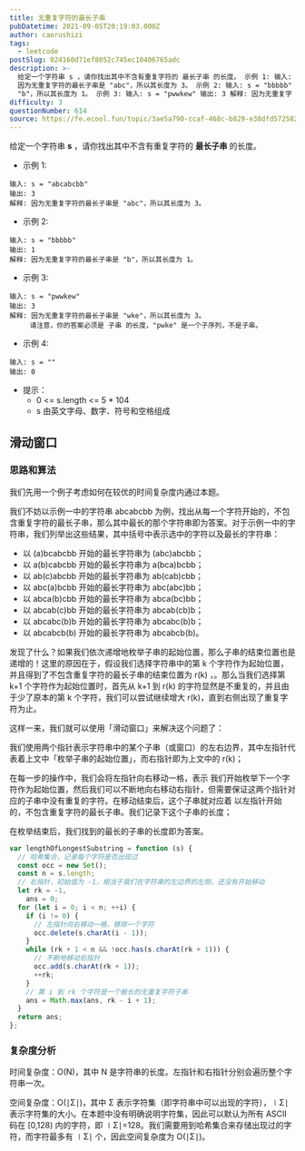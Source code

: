 ```yaml
---
title: 无重复字符的最长子串
pubDatetime: 2021-09-05T20:19:03.000Z
author: caorushizi
tags:
  - leetcode
postSlug: 024160d71ef8052c745ec10406765adc
description: >-
  给定一个字符串 s ，请你找出其中不含有重复字符的 最长子串 的长度。 示例 1: 输入: s = "abcabcbb" 输出: 3 解释:
  因为无重复字符的最长子串是 "abc"，所以其长度为 3。 示例 2: 输入: s = "bbbbb" 输出: 1 解释: 因为无重复字符的最长子串是
  "b"，所以其长度为 1。 示例 3: 输入: s = "pwwkew" 输出: 3 解释: 因为无重复字
difficulty: 3
questionNumber: 614
source: https://fe.ecool.fun/topic/3ae5a790-ccaf-468c-b829-e38dfd572582
---
```


给定一个字符串 **s** ，请你找出其中不含有重复字符的 **最长子串** 的长度。

- 示例 1:

```
输入: s = "abcabcbb"
输出: 3
解释: 因为无重复字符的最长子串是 "abc"，所以其长度为 3。
```

- 示例 2:

```
输入: s = "bbbbb"
输出: 1
解释: 因为无重复字符的最长子串是 "b"，所以其长度为 1。
```

- 示例 3:

```
输入: s = "pwwkew"
输出: 3
解释: 因为无重复字符的最长子串是 "wke"，所以其长度为 3。
     请注意，你的答案必须是 子串 的长度，"pwke" 是一个子序列，不是子串。
```

- 示例 4:

```
输入: s = ""
输出: 0
```

- 提示：
  - 0 <= s.length <= 5 \* 104
  - s 由英文字母、数字、符号和空格组成

## 滑动窗口

### 思路和算法

我们先用一个例子考虑如何在较优的时间复杂度内通过本题。

我们不妨以示例一中的字符串 abcabcbb 为例，找出从每一个字符开始的，不包含重复字符的最长子串，那么其中最长的那个字符串即为答案。对于示例一中的字符串，我们列举出这些结果，其中括号中表示选中的字符以及最长的字符串：

- 以 (a)bcabcbb 开始的最长字符串为 (abc)abcbb；
- 以 a(b)cabcbb 开始的最长字符串为 a(bca)bcbb；
- 以 ab(c)abcbb 开始的最长字符串为 ab(cab)cbb；
- 以 abc(a)bcbb 开始的最长字符串为 abc(abc)bb；
- 以 abca(b)cbb 开始的最长字符串为 abca(bc)bb；
- 以 abcab(c)bb 开始的最长字符串为 abcab(cb)b；
- 以 abcabc(b)b 开始的最长字符串为 abcabc(b)b；
- 以 abcabcb(b) 开始的最长字符串为 abcabcb(b)。

发现了什么？如果我们依次递增地枚举子串的起始位置，那么子串的结束位置也是递增的！这里的原因在于，假设我们选择字符串中的第 k 个字符作为起始位置，并且得到了不包含重复字符的最长子串的结束位置为 r(k) ，。那么当我们选择第 k+1 个字符作为起始位置时，首先从 k+1 到 r(k) 的字符显然是不重复的，并且由于少了原本的第 k 个字符，我们可以尝试继续增大 r(k)，直到右侧出现了重复字符为止。

这样一来，我们就可以使用「滑动窗口」来解决这个问题了：

我们使用两个指针表示字符串中的某个子串（或窗口）的左右边界，其中左指针代表着上文中「枚举子串的起始位置」，而右指针即为上文中的 r(k)；

在每一步的操作中，我们会将左指针向右移动一格，表示 我们开始枚举下一个字符作为起始位置，然后我们可以不断地向右移动右指针，但需要保证这两个指针对应的子串中没有重复的字符。在移动结束后，这个子串就对应着 以左指针开始的，不包含重复字符的最长子串。我们记录下这个子串的长度；

在枚举结束后，我们找到的最长的子串的长度即为答案。

```js
var lengthOfLongestSubstring = function (s) {
  // 哈希集合，记录每个字符是否出现过
  const occ = new Set();
  const n = s.length;
  // 右指针，初始值为 -1，相当于我们在字符串的左边界的左侧，还没有开始移动
  let rk = -1,
    ans = 0;
  for (let i = 0; i < n; ++i) {
    if (i != 0) {
      // 左指针向右移动一格，移除一个字符
      occ.delete(s.charAt(i - 1));
    }
    while (rk + 1 < n && !occ.has(s.charAt(rk + 1))) {
      // 不断地移动右指针
      occ.add(s.charAt(rk + 1));
      ++rk;
    }
    // 第 i 到 rk 个字符是一个极长的无重复字符子串
    ans = Math.max(ans, rk - i + 1);
  }
  return ans;
};
```

### 复杂度分析

时间复杂度：O(N)，其中 N 是字符串的长度。左指针和右指针分别会遍历整个字符串一次。

空间复杂度：O(∣Σ∣)，其中 Σ 表示字符集（即字符串中可以出现的字符），∣Σ∣ 表示字符集的大小。在本题中没有明确说明字符集，因此可以默认为所有 ASCII 码在 [0,128) 内的字符，即 ∣Σ∣=128。我们需要用到哈希集合来存储出现过的字符，而字符最多有 ∣Σ∣ 个，因此空间复杂度为 O(∣Σ∣)。
